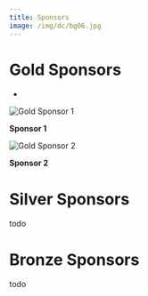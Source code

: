 ```yaml
---
title: Sponsors
image: /img/dc/bg06.jpg
---
```

# Gold Sponsors

* 

![](/img/hs-logo.png "Gold Sponsor 1")

**Sponsor 1**

![](/img/apple-touch-icon.png "Gold Sponsor 2")

**Sponsor 2**

# Silver Sponsors

todo

# Bronze Sponsors

todo
